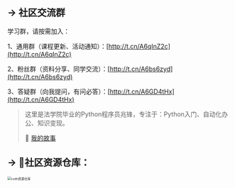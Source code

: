 ## → 社区交流群


学习群，请按需加入：

 1、通用群（课程更新、活动通知）：[http://t.cn/A6qInZ2c](http://t.cn/A6qInZ2c)  

 2、粉丝群（资料分享、同学交流）：[http://t.cn/A6bs6zyd](http://t.cn/A6bs6zyd)

3、答疑群（向我提问，有问必答）：[http://t.cn/A6GD4tHx](http://t.cn/A6GD4tHx)

> 这里是法学院毕业的Python程序员兆锋，专注于：Python入门、自动化办公、知识变现。
>
> 🎯  [我的故事](https://mp.weixin.qq.com/s/UrJ5PkRWYydaajGetUqFYQ) 

## → 🚀社区资源仓库：
<img src="https://img-blog.csdnimg.cn/20201231105911656.jpg?x-oss-process=image/watermark,type_ZmFuZ3poZW5naGVpdGk,shadow_10,text_aHR0cHM6Ly9ibG9nLmNzZG4ubmV0L3dlaXhpbl80MjMyMTUxNw==,size_16,color_FFFFFF,t_70#pic_center" alt="csdn资源仓库" style="zoom:50%;" />
